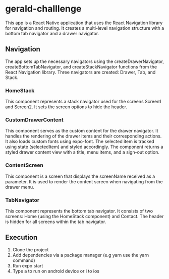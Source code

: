 # gerald-challlenge

This app is a React Native application that uses the React Navigation library for navigation and routing. It creates a multi-level navigation structure with a bottom tab navigator and a drawer navigator.

## Navigation 
The app sets up the necessary navigators using the createDrawerNavigator, createBottomTabNavigator, and createStackNavigator functions from the React Navigation library. Three navigators are created: Drawer, Tab, and Stack.

### HomeStack
This component represents a stack navigator used for the screens Screen1 and Screen2. It sets the screen options to hide the header.

### CustomDrawerContent 
This component serves as the custom content for the drawer navigator. It handles the rendering of the drawer items and their corresponding actions. It also loads custom fonts using expo-font. The selected item is tracked using state (selectedItem) and styled accordingly. The component returns a styled drawer content view with a title, menu items, and a sign-out option.

### ContentScreen 

This component is a screen that displays the screenName received as a parameter. It is used to render the content screen when navigating from the drawer menu.

### TabNavigator
This component represents the bottom tab navigator. It consists of two screens: Home (using the HomeStack component) and Contact. The header is hidden for all screens within the tab navigator.


## Execution 

1. Clone the project
2. Add dependencies via a package manager (e.g yarn use the yarn command)
3. Run expo start
4. Type a to run on android device or i to ios
